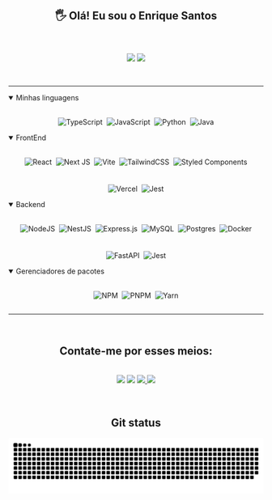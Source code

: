 <h2 align="center"> 🖐️   Olá! Eu sou o Enrique Santos</h2>
<br />
<br />
<div align="center">
  <div >
    <img
      align="center"
      src="https://github-readme-stats-sigma-five.vercel.app/api?username=enriquesantos-dev&show_icons=true&count_private=true&theme=dracula"
    />
    <img
     align="center"
      src="https://github-readme-stats-sigma-five.vercel.app/api/top-langs/?username=enriquesantos-dev&layout=compact&theme=dracula"
    />
  </div>
</div>
<br />
<br />
<div>

---

<details open>
  <summary>Minhas linguagens</summary>
  <br>
  <div style="display: flex; align-items: center; justify-content: center; gap: 8px; flex-wrap: wrap;">

![TypeScript](https://img.shields.io/badge/typescript-%23007ACC.svg?style=for-the-badge&logo=typescript&logoColor=white)

![JavaScript](https://img.shields.io/badge/javascript-%23323330.svg?style=for-the-badge&logo=javascript&logoColor=%23F7DF1E)

![Python](https://img.shields.io/badge/python-3670A0?style=for-the-badge&logo=python&logoColor=ffdd54)

![Java](https://img.shields.io/badge/java-%23ED8B00.svg?style=for-the-badge&logo=openjdk&logoColor=white)

  </div>
</details>

<details open>
  <summary>FrontEnd</summary>
  <br>
  <div style="display: flex; align-items: center; justify-content: center; gap: 8px; flex-wrap: wrap;">

![React](https://img.shields.io/badge/react-%2320232a.svg?style=for-the-badge&logo=react&logoColor=%2361DAFB)

![Next JS](https://img.shields.io/badge/Next-black?style=for-the-badge&logo=next.js&logoColor=white)

![Vite](https://img.shields.io/badge/vite-%23646CFF.svg?style=for-the-badge&logo=vite&logoColor=white)

![TailwindCSS](https://img.shields.io/badge/tailwindcss-%2338B2AC.svg?style=for-the-badge&logo=tailwind-css&logoColor=white)

![Styled Components](https://img.shields.io/badge/styled--components-DB7093?style=for-the-badge&logo=styled-components&logoColor=white)

![Vercel](https://img.shields.io/badge/vercel-%23000000.svg?style=for-the-badge&logo=vercel&logoColor=white)

![Jest](https://img.shields.io/badge/-jest-%23C21325?style=for-the-badge&logo=jest&logoColor=white)

  </div>
</details>

<details open>
  <summary>Backend</summary>
  <br>
  <div style="display: flex; align-items: center; justify-content: center; gap: 8px; flex-wrap: wrap;">

![NodeJS](https://img.shields.io/badge/node.js-6DA55F?style=for-the-badge&logo=node.js&logoColor=white)

![NestJS](https://img.shields.io/badge/nestjs-%23E0234E.svg?style=for-the-badge&logo=nestjs&logoColor=white)

![Express.js](https://img.shields.io/badge/express.js-%23404d59.svg?style=for-the-badge&logo=express&logoColor=%2361DAFB)

![MySQL](https://img.shields.io/badge/mysql-%2300f.svg?style=for-the-badge&logo=mysql&logoColor=white)

![Postgres](https://img.shields.io/badge/postgres-%23316192.svg?style=for-the-badge&logo=postgresql&logoColor=white)

![Docker](https://img.shields.io/badge/docker-%230db7ed.svg?style=for-the-badge&logo=docker&logoColor=white)

![FastAPI](https://img.shields.io/badge/FastAPI-005571?style=for-the-badge&logo=fastapi)

![Jest](https://img.shields.io/badge/-jest-%23C21325?style=for-the-badge&logo=jest&logoColor=white)

  </div>
</details>

<details open>
  <summary>Gerenciadores de pacotes</summary>
  <br>
  <div style="display: flex; align-items: center; justify-content: center; gap: 8px; flex-wrap: wrap;">

![NPM](https://img.shields.io/badge/NPM-%23CB3837.svg?style=for-the-badge&logo=npm&logoColor=white)

![PNPM](https://img.shields.io/badge/pnpm-%234a4a4a.svg?style=for-the-badge&logo=pnpm&logoColor=f69220)

![Yarn](https://img.shields.io/badge/yarn-%232C8EBB.svg?style=for-the-badge&logo=yarn&logoColor=white)

  </div>
</details>

---

<br>
<div align="center">
  <h2>Contate-me por esses meios:</h2>
  <br>
  <a href="https://instagram.com/enrique_s_d_o" target="_blank"><img src="https://img.shields.io/badge/-Instagram-%23E4405F?style=for-the-badge&logo=instagram&logoColor=white" target="_blank"></a>
  <a href="https://discord.gg/wagxzStdcR" target="_blank"><img src="https://img.shields.io/badge/Discord-7289DA?style=for-the-badge&logo=discord&logoColor=white" target="_blank"></a>
  <a href = "mailto:contatoenriquesantos@gmail.com"><img src="https://img.shields.io/badge/-Gmail-%23333?style=for-the-badge&logo=gmail&logoColor=white" target="_blank">   </a>
  <a href="https://www.linkedin.com/in/enrique-santos-923167166" target="_blank"><img src="https://img.shields.io/badge/-LinkedIn-%230077B5?style=for-the-badge&logo=linkedin&logoColor=white" target="_blank"></a>
</div>
<br />
<br />
<h2 align="center">Git status</h2>
<div align="center">

![Snake animation](https://github.com/EnriqueSantos-dev/EnriqueSantos-dev/blob/output/github-contribution-grid-snake.svg)

</div>
